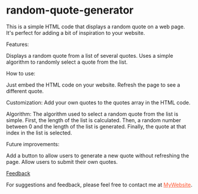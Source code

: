 # random-quote-generator

This is a simple HTML code that displays a random quote on a web page. It's perfect for adding a bit of inspiration to your website.

Features:

Displays a random quote from a list of several quotes.
Uses a simple algorithm to randomly select a quote from the list.

How to use:

Just embed the HTML code on your website.
Refresh the page to see a different quote.

Customization:
Add your own quotes to the quotes array in the HTML code.

Algorithm:
The algorithm used to select a random quote from the list is simple. First, the length of the list is calculated. 
Then, a random number between 0 and the length of the list is generated. Finally, the quote at that index in the list is selected.

Future improvements:

Add a button to allow users to generate a new quote without refreshing the page.
Allow users to submit their own quotes.

[Feedback](https://www.efekurucay.com/)

For suggestions and feedback, please feel free to contact me at <a href="https://www.efekurucay.com/" style="color: #ff5733;">MyWebsite</a>.
